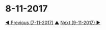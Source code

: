 # 8-11-2017


[◀ Previous (7-11-2017)](https://github.com/humayuns/Workspace/blob/master/Diary/2017/November/7/notebook.md) [▲](https://github.com/humayuns/Workspace/tree/master/Diary/2017/November)
[Next (9-11-2017) ▶](https://github.com/humayuns/Workspace/blob/master/Diary/2017/November/9/notebook.md)